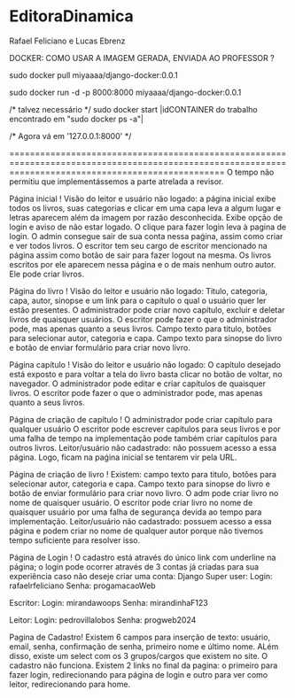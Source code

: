 # EditoraDinamica

Rafael Feliciano e Lucas Ebrenz

DOCKER: COMO USAR A IMAGEM GERADA, ENVIADA AO PROFESSOR ? 

sudo docker pull miyaaaa/django-docker:0.0.1

sudo docker run -d -p 8000:8000 miyaaaa/django-docker:0.0.1

/* talvez necessário */
sudo docker start  |idCONTAINER do trabalho encontrado em "sudo docker ps -a"| 

/* Agora vá em '127.0.0.1:8000' */

======================================================================================================================================================
O tempo não permitiu que implementássemos a parte atrelada a revisor.

Página inicial !
Visão do leitor e usuário não logado: a página inicial exibe todos os livros, suas categorias e clicar em uma capa leva a algum lugar e letras aparecem além da imagem por razão desconhecida.  Exibe opção de login e aviso de não estar logado. O clique para fazer login leva à pagina de login.  O admin consegue sair de sua conta nessa paǵina, assim como criar e ver todos livros. O escritor tem seu cargo de escritor mencionado na página assim como botão de sair para fazer logout na mesma. Os livros escritos por ele aparecem nessa página e o de mais nenhum outro autor. Ele pode criar livros.

Página do livro !
Visão do leitor e usuário não logado: Titulo, categoria, capa, autor, sinopse e um link para o capítulo o qual o usuário quer ler estão presentes. O administrador pode criar novo capítulo, excluir e deletar livros de quaisquer usuários. O escritor pode fazer o que o administrador pode, mas apenas quanto a seus livros.
Campo texto para titulo, botões para selecionar autor, categoria e capa. Campo texto para sinopse do livro e botão de enviar formulário para criar novo livro.

Página capítulo !
Visão do leitor e usuário não logado: O capítulo desejado está exposto e para voltar a tela do livro basta clicar no botão de voltar, no navegador. O administrador pode editar e criar capítulos de quaisquer livros. O escritor pode fazer o que o administrador pode, mas apenas quanto a seus livros.

Página de criação de capítulo !
O administrador pode criar capítulo para qualquer usuário
O escritor pode escrever capítulos para seus livros e por uma falha de tempo na implementação pode também criar capítulos para outros livros.
Leitor/usuário não cadastrado: não possuem acesso a essa página. Logo, ficam na paǵina inicial se tentarem vir pela URL.

Página de criação de livro !
Existem: campo texto para titulo, botões para selecionar autor, categoria e capa. Campo texto para sinopse do livro e botão de enviar formulário para criar novo livro.
O adm pode criar livro no nome de quaisquer usuário.
O escritor pode criar livro no nome de quaisquer usuário por uma falha de segurança devida ao tempo para implementação.
Leitor/usuário não cadastrado: possuem acesso a essa página e podem criar no nome de qualquer autor porque não tivemos tempo suficiente para resolver isso.


Página de Login !
O cadastro está através do único link com underline na página; o login pode ocorrer através de 3 contas já criadas para sua experiência caso não deseje criar uma conta: 
Django Super user:
Login: rafaelrfeliciano
Senha: progamacaoWeb

Escritor:
Login: mirandawoops
Senha: mirandinhaF123

Leitor:
Login: pedrovillalobos
Senha: progweb2024


Pagina de Cadastro!
Existem 6 campos para inserção de texto: usuário, email, senha, confirmação de senha, primeiro nome e último nome. ALém disso, existe um select com os 3 grupos/cargos que existem no site. O cadastro não funciona. Existem 2 links no final da pagina: o primeiro para fazer login, redirecionando para página de login e outro para ver como leitor, redirecionando para home.


